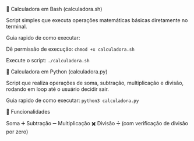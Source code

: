 🚀 Calculadora em Bash (calculadora.sh)

Script simples que executa operações matemáticas básicas diretamente no terminal.

Guia rapido de como executar:

Dê permissão de execução:
`chmod +x calculadora.sh`

Execute o script:
`./calculadora.sh`

🐍 Calculadora em Python (calculadora.py)

Script que realiza operações de soma, subtração, multiplicação e divisão, rodando em loop até o usuário decidir sair.

Guia rapido de como executar:
`python3 calculadora.py`

📌 Funcionalidades

Soma ➕
Subtração ➖
Multiplicação ✖️
Divisão ➗ (com verificação de divisão por zero)
